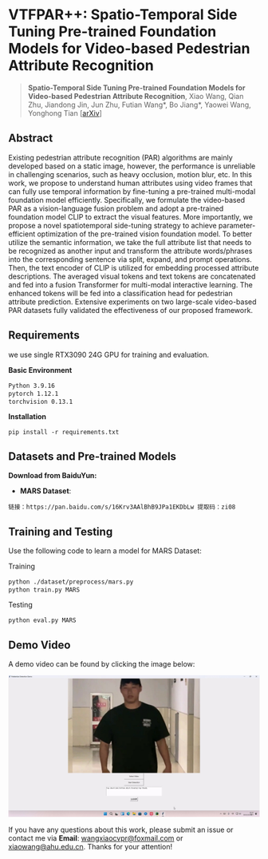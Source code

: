 
# VTFPAR++: Spatio-Temporal Side Tuning Pre-trained Foundation Models for Video-based Pedestrian Attribute Recognition
> **Spatio-Temporal Side Tuning Pre-trained Foundation Models for Video-based Pedestrian Attribute Recognition**, Xiao Wang, Qian Zhu, Jiandong Jin, Jun Zhu, Futian Wang*, Bo Jiang*, Yaowei Wang, Yonghong Tian
[[arXiv](https://arxiv.org/abs/2404.17929)]
 
## Abstract 
Existing pedestrian attribute recognition (PAR) algorithms are mainly developed based on a static image, however, the performance is unreliable in challenging scenarios, such as heavy occlusion, motion blur, etc. In this work, we propose to understand human attributes using video frames that can fully use temporal information by fine-tuning a pre-trained multi-modal foundation model efficiently. Specifically, we formulate the video-based PAR as a vision-language fusion problem and adopt a pre-trained foundation model CLIP to extract the visual features. More importantly, we propose a novel spatiotemporal side-tuning strategy to achieve parameter-efficient optimization of the pre-trained vision foundation model. To better utilize the semantic information, we take the full attribute list that needs to be recognized as another input and transform the attribute words/phrases into the corresponding sentence via split, expand, and prompt operations. Then, the text encoder of CLIP is utilized for embedding processed attribute descriptions. The averaged visual tokens and text tokens are concatenated and fed into a fusion Transformer for multi-modal interactive learning. The enhanced tokens will be fed into a classification head for pedestrian attribute prediction. Extensive experiments on two large-scale video-based PAR datasets fully validated the effectiveness of our proposed framework.

## Requirements
we use single RTX3090 24G GPU for training and evaluation.

**Basic Environment**
```
Python 3.9.16
pytorch 1.12.1
torchvision 0.13.1
```
**Installation**
```
pip install -r requirements.txt
```
## Datasets and Pre-trained Models 

**Download from BaiduYun:**

* **MARS Dataset**:
```
链接：https://pan.baidu.com/s/16Krv3AAlBhB9JPa1EKDbLw 提取码：zi08
```

## Training and Testing 
Use the following code to learn a model for MARS Dataset:

Training
```
python ./dataset/preprocess/mars.py
python train.py MARS
```
Testing
```
python eval.py MARS
```



## Demo Video 
A demo video can be found by clicking the image below: 
<p align="center">
<a href="[https://youtu.be/U4uUjci9Gjc](https://youtu.be/yaeLMrr8MxU?si=ZFha5XZsIG4g8E56)">
<img src="https://github.com/Event-AHU/OpenPAR/blob/main/VTFPAR%2B%2B/figures/VTFPAR%2B%2Bdemo.mp4_20240607_113607.505.jpg" alt="VTFPAR++_DemoVideo" width="700"/>
</a>
</p>






If you have any questions about this work, please submit an issue or contact me via **Email**: wangxiaocvpr@foxmail.com or xiaowang@ahu.edu.cn. Thanks for your attention! 
